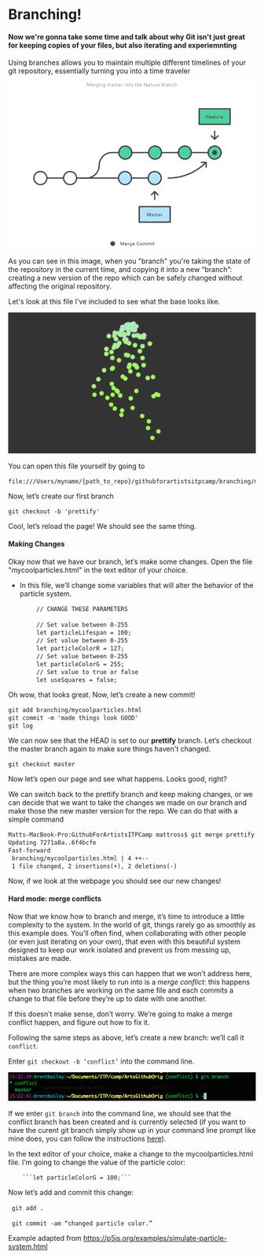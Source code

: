 # Branching!

#### Now we're gonna take some time and talk about why Git isn't just great for keeping copies of your files, but also iterating and experiemnting

Using branches allows you to maintain multiple different timelines of your git repository, essentially turning you into a time traveler

![alt text](../img/gitmerge.png "Click here for a new repo!")

As you can see in this image, when you "branch" you're taking the state of the repository in the current time, and copying it into a new “branch”: creating a new version of the repo which can be safely changed without affecting the original repository.

Let's look at this file I've included to see what the base looks like.

![alt text](../img/baseparticles.png "Click here for a new repo!")

You can open this file yourself by going to

```
file:///Users/myname/{path_to_repo}/githubforartistsitpcamp/branching/mycoolparticles.html
```

Now, let’s create our first branch

```
git checkout -b 'prettify'
```

Cool, let’s reload the page! We should see the same thing.

#### Making Changes

Okay now that we have our branch, let’s make some changes. Open the file "mycoolparticles.html" in the text editor of your choice.

* In this file, we’ll change some variables that will alter the behavior of the particle system.

```buildoutcfg
        // CHANGE THESE PARAMETERS

        // Set value between 0-255
        let particleLifespan = 100;
        // Set value between 0-255
        let particleColorR = 127;
        // Set value between 0-255
        let particleColorG = 255;
        // Set value to true or false
        let useSquares = false;
```

Oh wow, that looks great.  Now, let’s create a new commit!

```buildoutcfg
git add branching/mycoolparticles.html
git commit -m 'made things look GOOD'
git log

```

We can now see that the HEAD is set to our **prettify** branch.  Let’s checkout the master branch again to make sure things haven't changed.

```buildoutcfg
git checkout master
```

Now let’s open our page and see what happens. Looks good, right?

We can switch back to the prettify branch and keep making changes, or we can decide that we want to take the changes we made on our branch and make those the new master version for the repo. We can do that with a simple command

```buildoutcfg
Matts-MacBook-Pro:GithubForArtistsITPCamp mattross$ git merge prettify
Updating 7271a8a..6f4bcfe
Fast-forward
 branching/mycoolparticles.html | 4 ++--
 1 file changed, 2 insertions(+), 2 deletions(-)
```

Now, if we look at the webpage you should see our new changes!


#### Hard mode: merge conflicts

Now that we know how to branch and merge, it’s time to introduce a little complexity to the system. In the world of git, things rarely go as smoothly as this example does. You’ll often find, when collaborating with other people (or even just iterating on your own), that even with this beautiful system designed to keep our work isolated and prevent us from messing up, mistakes are made.

There are more complex ways this can happen that we won’t address here, but the thing you’re most likely to run into is a *merge conflict*: this happens when two branches are working on the same file and each commits a change to that file before they’re up to date with one another.

If this doesn’t make sense, don’t worry. We’re going to make a merge conflict happen, and figure out how to fix it.

Following the same steps as above, let’s create a new branch: we’ll call it `conflict`.

Enter `git checkout -b ‘conflict’` into the command line.

![conflict branch created](../img/conflict_branch.png)

If we enter `git branch` into the command line, we should see that the conflict branch has been created and is currently selected (if you want to have the curent git branch simply show up in your command line prompt like mine does, you can follow the instructions [here](https://gist.github.com/joseluisq/1e96c54fa4e1e5647940)).

In the text editor of your choice, make a change to the mycoolparticles.html file.  I’m going to change the value of the particle color:

        ```let particleColorG = 100;```

Now let’s add and commit this change:

` git add .`

` git commit -am “changed particle color.”`




Example adapted from
https://p5js.org/examples/simulate-particle-system.html
